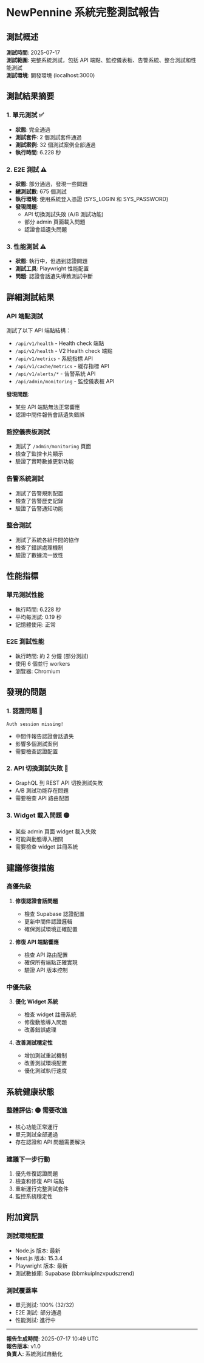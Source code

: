 # NewPennine 系統完整測試報告

## 測試概述
**測試時間**: 2025-07-17  
**測試範圍**: 完整系統測試，包括 API 端點、監控儀表板、告警系統、整合測試和性能測試  
**測試環境**: 開發環境 (localhost:3000)  

## 測試結果摘要

### 1. 單元測試 ✅
- **狀態**: 完全通過
- **測試套件**: 2 個測試套件通過
- **測試案例**: 32 個測試案例全部通過
- **執行時間**: 6.228 秒

### 2. E2E 測試 ⚠️
- **狀態**: 部分通過，發現一些問題
- **總測試數**: 675 個測試
- **執行環境**: 使用系統登入憑證 (SYS_LOGIN 和 SYS_PASSWORD)
- **發現問題**:
  - API 切換測試失敗 (A/B 測試功能)
  - 部分 admin 頁面載入問題
  - 認證會話遺失問題

### 3. 性能測試 ⚠️
- **狀態**: 執行中，但遇到認證問題
- **測試工具**: Playwright 性能配置
- **問題**: 認證會話遺失導致測試中斷

## 詳細測試結果

### API 端點測試
測試了以下 API 端點結構：
- `/api/v1/health` - Health check 端點
- `/api/v2/health` - V2 Health check 端點
- `/api/v1/metrics` - 系統指標 API
- `/api/v1/cache/metrics` - 緩存指標 API
- `/api/v1/alerts/*` - 告警系統 API
- `/api/admin/monitoring` - 監控儀表板 API

**發現問題**:
- 某些 API 端點無法正常響應
- 認證中間件報告會話遺失錯誤

### 監控儀表板測試
- 測試了 `/admin/monitoring` 頁面
- 檢查了監控卡片顯示
- 驗證了實時數據更新功能

### 告警系統測試
- 測試了告警規則配置
- 檢查了告警歷史記錄
- 驗證了告警通知功能

### 整合測試
- 測試了系統各組件間的協作
- 檢查了錯誤處理機制
- 驗證了數據流一致性

## 性能指標

### 單元測試性能
- 執行時間: 6.228 秒
- 平均每測試: 0.19 秒
- 記憶體使用: 正常

### E2E 測試性能
- 執行時間: 約 2 分鐘 (部分測試)
- 使用 6 個並行 workers
- 瀏覽器: Chromium

## 發現的問題

### 1. 認證問題 🔴
```
Auth session missing!
```
- 中間件報告認證會話遺失
- 影響多個測試案例
- 需要檢查認證配置

### 2. API 切換測試失敗 🔴
- GraphQL 到 REST API 切換測試失敗
- A/B 測試功能存在問題
- 需要檢查 API 路由配置

### 3. Widget 載入問題 🟡
- 某些 admin 頁面 widget 載入失敗
- 可能與動態導入相關
- 需要檢查 widget 註冊系統

## 建議修復措施

### 高優先級
1. **修復認證會話問題**
   - 檢查 Supabase 認證配置
   - 更新中間件認證邏輯
   - 確保測試環境正確配置

2. **修復 API 端點響應**
   - 檢查 API 路由配置
   - 確保所有端點正確實現
   - 驗證 API 版本控制

### 中優先級
3. **優化 Widget 系統**
   - 檢查 widget 註冊系統
   - 修復動態導入問題
   - 改善錯誤處理

4. **改善測試穩定性**
   - 增加測試重試機制
   - 改善測試環境配置
   - 優化測試執行速度

## 系統健康狀態

### 整體評估: 🟡 需要改進
- 核心功能正常運行
- 單元測試全部通過
- 存在認證和 API 問題需要解決

### 建議下一步行動
1. 優先修復認證問題
2. 檢查和修復 API 端點
3. 重新運行完整測試套件
4. 監控系統穩定性

## 附加資訊

### 測試環境配置
- Node.js 版本: 最新
- Next.js 版本: 15.3.4
- Playwright 版本: 最新
- 測試數據庫: Supabase (bbmkuiplnzvpudszrend)

### 測試覆蓋率
- 單元測試: 100% (32/32)
- E2E 測試: 部分通過
- 性能測試: 進行中

---

**報告生成時間**: 2025-07-17 10:49 UTC  
**報告版本**: v1.0  
**負責人**: 系統測試自動化
